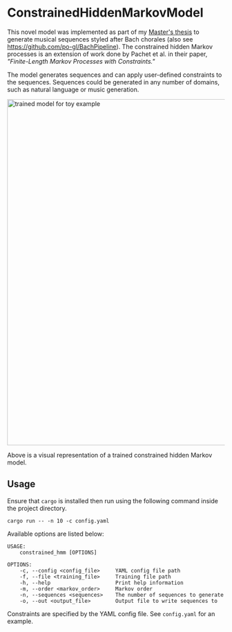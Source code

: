 # ConstrainedHiddenMarkovModel

This novel model was implemented as part of my [Master's thesis](https://porterglines.com/assets/Glines_Porter_MS.pdf) to generate musical sequences
styled after Bach chorales (also see https://github.com/po-gl/BachPipeline).
The constrained hidden Markov processes is an extension of work done 
by Pachet et al. in their paper, *"Finite-Length Markov Processes with Constraints."*

The model generates sequences and can apply user-defined constraints to the sequences. 
Sequences could be generated in any number of domains, such as natural language or music generation.

<img width="800" alt="trained model for toy example" src="https://user-images.githubusercontent.com/42399205/186280300-829557c8-fa82-48a8-8509-d9b772e412e4.png">

Above is a visual representation of a trained constrained hidden Markov model.

## Usage
Ensure that ```cargo``` is installed then run using the following command inside the project directory.
```
cargo run -- -n 10 -c config.yaml
```

Available options are listed below:

```
USAGE:
    constrained_hmm [OPTIONS]

OPTIONS:
    -c, --config <config_file>     YAML config file path
    -f, --file <training_file>     Training file path
    -h, --help                     Print help information
    -m, --order <markov_order>     Markov order
    -n, --sequences <sequences>    The number of sequences to generate
    -o, --out <output_file>        Output file to write sequences to
```

Constraints are specified by the YAML config file. See ```config.yaml``` for an example.
